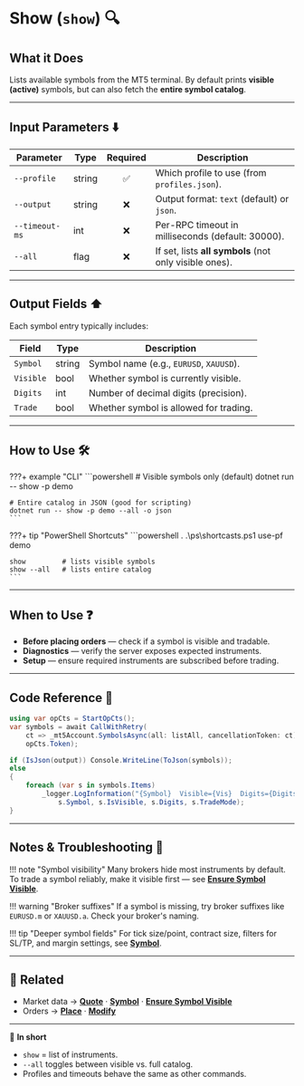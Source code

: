 # Show (`show`) 🔍

## What it Does

Lists available symbols from the MT5 terminal.
By default prints **visible (active)** symbols, but can also fetch the **entire symbol catalog**.

---

## Input Parameters ⬇️

| Parameter      | Type   | Required | Description                                            |
| -------------- | ------ | :------: | ------------------------------------------------------ |
| `--profile`    | string |     ✅    | Which profile to use (from `profiles.json`).           |
| `--output`     | string |     ❌    | Output format: `text` (default) or `json`.             |
| `--timeout-ms` | int    |     ❌    | Per-RPC timeout in milliseconds (default: 30000).      |
| `--all`        | flag   |     ❌    | If set, lists **all symbols** (not only visible ones). |

---

## Output Fields ⬆️

Each symbol entry typically includes:

| Field     | Type   | Description                             |
| --------- | ------ | --------------------------------------- |
| `Symbol`  | string | Symbol name (e.g., `EURUSD`, `XAUUSD`). |
| `Visible` | bool   | Whether symbol is currently visible.    |
| `Digits`  | int    | Number of decimal digits (precision).   |
| `Trade`   | bool   | Whether symbol is allowed for trading.  |

---

## How to Use 🛠️

???+ example "CLI"
\`\`\`powershell
\# Visible symbols only (default)
dotnet run -- show -p demo

````
# Entire catalog in JSON (good for scripting)
dotnet run -- show -p demo --all -o json
```
````

???+ tip "PowerShell Shortcuts"
\`\`\`powershell
. .\ps\shortcasts.ps1
use-pf demo

````
show         # lists visible symbols
show --all   # lists entire catalog
```
````

---

## When to Use ❓

* **Before placing orders** — check if a symbol is visible and tradable.
* **Diagnostics** — verify the server exposes expected instruments.
* **Setup** — ensure required instruments are subscribed before trading.

---

## Code Reference 🧩

```csharp
using var opCts = StartOpCts();
var symbols = await CallWithRetry(
    ct => _mt5Account.SymbolsAsync(all: listAll, cancellationToken: ct),
    opCts.Token);

if (IsJson(output)) Console.WriteLine(ToJson(symbols));
else
{
    foreach (var s in symbols.Items)
        _logger.LogInformation("{Symbol}  Visible={Vis}  Digits={Digits}  Trade={Trade}",
            s.Symbol, s.IsVisible, s.Digits, s.TradeMode);
}
```

---

## Notes & Troubleshooting 🧯

!!! note "Symbol visibility"
Many brokers hide most instruments by default. To trade a symbol reliably, make it visible first — see **[Ensure Symbol Visible](../Market_Data/Ensure_Symbol_Visible.md)**.

!!! warning "Broker suffixes"
If a symbol is missing, try broker suffixes like `EURUSD.m` or `XAUUSD.a`. Check your broker's naming.

!!! tip "Deeper symbol fields"
For tick size/point, contract size, filters for SL/TP, and margin settings, see **[Symbol](../Market_Data/Symbol.md)**.

---

## 🔗 Related

* Market data → **[Quote](../Market_Data/Quote.md)** · **[Symbol](../Market_Data/Symbol.md)** · **[Ensure Symbol Visible](../Market_Data/Ensure_Symbol_Visible.md)**
* Orders → **[Place](../Orders_Positions/Place.md)** · **[Modify](../Orders_Positions/Modify.md)**

---

📌 **In short**

* `show` = list of instruments.
* `--all` toggles between visible vs. full catalog.
* Profiles and timeouts behave the same as other commands.
